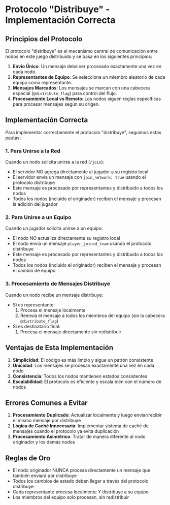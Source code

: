 # Protocolo "Distribuye" - Implementación Correcta

## Principios del Protocolo

El protocolo "distribuye" es el mecanismo central de comunicación entre nodos en este juego distribuido y se basa en los siguientes principios:

1. **Envío Único**: Un mensaje debe ser procesado exactamente una vez en cada nodo.
2. **Representantes de Equipo**: Se selecciona un miembro aleatorio de cada equipo como representante.
3. **Mensajes Marcados**: Los mensajes se marcan con una cabecera especial (`@distribute_flag`) para control del flujo.
4. **Procesamiento Local vs Remoto**: Los nodos siguen reglas específicas para procesar mensajes según su origen.

## Implementación Correcta

Para implementar correctamente el protocolo "distribuye", seguimos estas pautas:

### 1. Para Unirse a la Red

Cuando un nodo solicita unirse a la red (`/join`):
- El servidor NO agrega directamente al jugador a su registro local
- El servidor envía un mensaje con `join_network: true` usando el protocolo distribuye
- Este mensaje es procesado por representantes y distribuido a todos los nodos
- Todos los nodos (incluido el originador) reciben el mensaje y procesan la adición del jugador

### 2. Para Unirse a un Equipo

Cuando un jugador solicita unirse a un equipo:
- El nodo NO actualiza directamente su registro local
- El nodo envía un mensaje `player_joined_team` usando el protocolo distribuye
- Este mensaje es procesado por representantes y distribuido a todos los nodos
- Todos los nodos (incluido el originador) reciben el mensaje y procesan el cambio de equipo

### 3. Procesamiento de Mensajes Distribuye

Cuando un nodo recibe un mensaje distribuye:
- Si es representante:
  1. Procesa el mensaje localmente
  2. Reenvía el mensaje a todos los miembros del equipo (sin la cabecera `@distribute_flag`)
- Si es destinatario final:
  1. Procesa el mensaje directamente sin redistribuir

## Ventajas de Esta Implementación

1. **Simplicidad**: El código es más limpio y sigue un patrón consistente
2. **Unicidad**: Los mensajes se procesan exactamente una vez en cada nodo
3. **Consistencia**: Todos los nodos mantienen estados consistentes
4. **Escalabilidad**: El protocolo es eficiente y escala bien con el número de nodos

## Errores Comunes a Evitar

1. **Procesamiento Duplicado**: Actualizar localmente y luego enviar/recibir el mismo mensaje por distribuye
2. **Lógica de Caché Innecesaria**: Implementar sistema de caché de mensajes cuando el protocolo ya evita duplicación
3. **Procesamiento Asimétrico**: Tratar de manera diferente al nodo originador y los demás nodos

## Reglas de Oro

- El nodo originador NUNCA procesa directamente un mensaje que también enviará por distribuye
- Todos los cambios de estado deben llegar a través del protocolo distribuye
- Cada representante procesa localmente Y distribuye a su equipo
- Los miembros del equipo solo procesan, sin redistribuir
